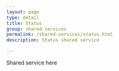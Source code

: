 ```yaml
---
layout: page
type: detail
title: Status
group: shared-services
permalink: /shared-services/status.html
description: Status shared service

---
```


Shared service here
